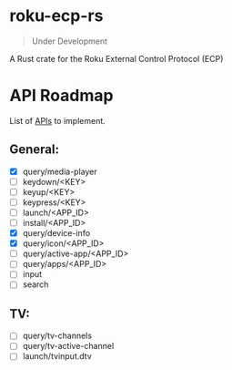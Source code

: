 # roku-ecp-rs
> Under Development

A Rust crate for the Roku External Control Protocol (ECP)

# API Roadmap
List of [APIs](https://developer.roku.com/en-gb/docs/developer-program/debugging/external-control-api.md#external-control-service-commands) to implement.
## General:

- [x] query/media-player
- [ ] keydown/\<KEY>
- [ ] keyup/\<KEY>
- [ ] keypress/\<KEY>
- [ ] launch/\<APP_ID>
- [ ] install/\<APP_ID>
- [X] query/device-info
- [x] query/icon/\<APP_ID>
- [ ] query/active-app/\<APP_ID>
- [ ] query/apps/\<APP_ID>
- [ ] input
- [ ] search

## TV:
- [ ] query/tv-channels
- [ ] query/tv-active-channel
- [ ] launch/tvinput.dtv